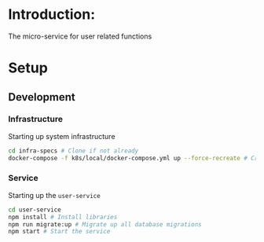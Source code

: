 # Introduction:
The micro-service for user related functions

# Setup
## Development
### Infrastructure
Starting up system infrastructure
```sh
cd infra-specs # Clone if not already
docker-compose -f k8s/local/docker-compose.yml up --force-recreate # Create up all system infrastructures
```
### Service
Starting up the `user-service`
```sh
cd user-service
npm install # Install libraries
npm run migrate:up # Migrate up all database migrations
npm start # Start the service
```
